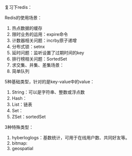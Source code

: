 复习下redis：



Redis的使用场景：
1. 热点数据的缓存
2. 限时业务的运用：expire命令
3. 计数器相关问题：incrby原子递增
4. 分布式锁：setnx
5. 延时问题：监听设置了过期时间的key
6. 排行榜相关问题：SortedSet
7. 求交集、并集、差集场景：
8. 简单队列



5种基础类型，针对的是key-value中的value：
1. String：可以是字符串、整数或浮点数
2. Hash：
3. List：链表
4. Set：
5. ZSet：sortedSet

3种特殊类型：
1. hyberloglogs：基数统计，可用于在线用户数、共同好友等。
2. bitmap:
3. geospatial
